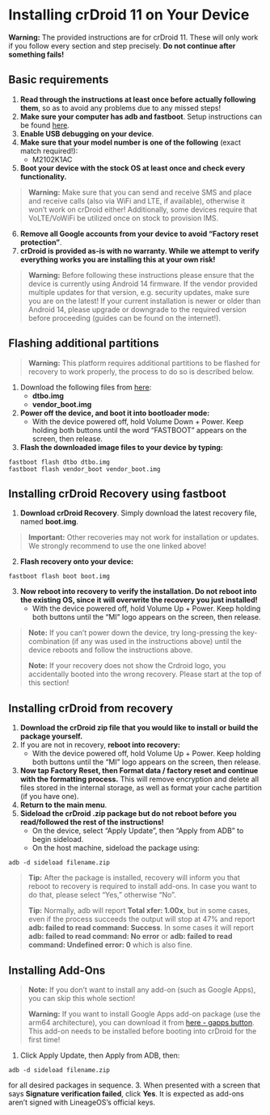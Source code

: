 # Installing crDroid 11 on Your Device

**Warning:** The provided instructions are for crDroid 11. These will only work if you follow every section and step precisely. **Do not continue after something fails!**

## Basic requirements
1. **Read through the instructions at least once before actually following them**, so as to avoid any problems due to any missed steps!
2. **Make sure your computer has adb and fastboot**. Setup instructions can be found [here](https://wiki.lineageos.org/adb_fastboot_guide).
3. **Enable USB debugging on your device**.
4. **Make sure that your model number is one of the following** (exact match required!):
   - M2102K1AC
5. **Boot your device with the stock OS at least once and check every functionality.**

> **Warning:** Make sure that you can send and receive SMS and place and receive calls (also via WiFi and LTE, if available), otherwise it won’t work on crDroid either! Additionally, some devices require that VoLTE/VoWiFi be utilized once on stock to provision IMS.
6. **Remove all Google accounts from your device to avoid “Factory reset protection”**.
7. **crDroid is provided as-is with no warranty. While we attempt to verify everything works you are installing this at your own risk!**

> **Warning:** Before following these instructions please ensure that the device is currently using Android 14 firmware. If the vendor provided multiple updates for that version, e.g. security updates, make sure you are on the latest! If your current installation is newer or older than Android 14, please upgrade or downgrade to the required version before proceeding (guides can be found on the internet!).

## Flashing additional partitions
> **Warning:** This platform requires additional partitions to be flashed for recovery to work properly, the process to do so is described below.

1. Download the following files from [here](https://crdroid.net/mars/11):
   - **dtbo.img**
   - **vendor_boot.img**
2. **Power off the device, and boot it into bootloader mode:**
   - With the device powered off, hold Volume Down + Power. Keep holding both buttons until the word “FASTBOOT” appears on the screen, then release.
3. **Flash the downloaded image files to your device by typing:**

```
fastboot flash dtbo dtbo.img
fastboot flash vendor_boot vendor_boot.img
```

## Installing crDroid Recovery using fastboot
1. **Download crDroid Recovery**. Simply download the latest recovery file, named **boot.img**.
> **Important:** Other recoveries may not work for installation or updates. We strongly recommend to use the one linked above!
2. **Flash recovery onto your device:**

```
fastboot flash boot boot.img
```
3. **Now reboot into recovery to verify the installation. Do not reboot into the existing OS, since it will overwrite the recovery you just installed!**
   - With the device powered off, hold Volume Up + Power. Keep holding both buttons until the “MI” logo appears on the screen, then release.

> **Note:** If you can’t power down the device, try long-pressing the key-combination (if any was used in the instructions above) until the device reboots and follow the instructions above.
>
> **Note:** If your recovery does not show the Crdroid logo, you accidentally booted into the wrong recovery. Please start at the top of this section!

## Installing crDroid from recovery
1. **Download the crDroid zip file that you would like to install or build the package yourself.**
2. If you are not in recovery, **reboot into recovery:**
   - With the device powered off, hold Volume Up + Power. Keep holding both buttons until the “MI” logo appears on the screen, then release.
3. **Now tap Factory Reset, then Format data / factory reset and continue with the formatting process.** This will remove encryption and delete all files stored in the internal storage, as well as format your cache partition (if you have one).
4. **Return to the main menu**.
5. **Sideload the crDroid .zip package but do not reboot before you read/followed the rest of the instructions!**
   - On the device, select “Apply Update”, then “Apply from ADB” to begin sideload.
   - On the host machine, sideload the package using:
   
```
adb -d sideload filename.zip
```

> **Tip:** After the package is installed, recovery will inform you that reboot to recovery is required to install add-ons. In case you want to do that, please select “Yes,” otherwise “No”.
>
> **Tip:** Normally, adb will report **Total xfer: 1.00x**, but in some cases, even if the process succeeds the output will stop at 47% and report **adb: failed to read command: Success**. In some cases it will report **adb: failed to read command: No error** or **adb: failed to read command: Undefined error: 0** which is also fine.

## Installing Add-Ons
> **Note:** If you don’t want to install any add-on (such as Google Apps), you can skip this whole section!
>
> **Warning:** If you want to install Google Apps add-on package (use the arm64 architecture), you can download it from [here - gapps button](https://crdroid.net/mars/11). This add-on needs to be installed before booting into crDroid for the first time!
1. Click Apply Update, then Apply from ADB, then:

```
adb -d sideload filename.zip
```
   for all desired packages in sequence.
3. When presented with a screen that says **Signature verification failed**, click **Yes**. It is expected as add-ons aren’t signed with LineageOS’s official keys.

